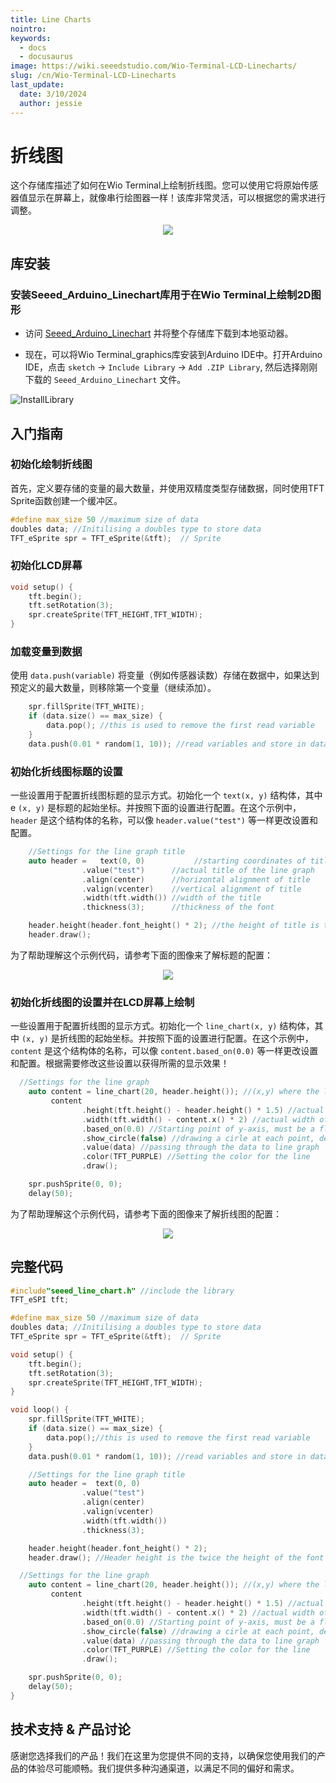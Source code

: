 ```yaml
---
title: Line Charts
nointro:
keywords:
  - docs
  - docusaurus
image: https://wiki.seeedstudio.com/Wio-Terminal-LCD-Linecharts/
slug: /cn/Wio-Terminal-LCD-Linecharts
last_update:
  date: 3/10/2024
  author: jessie
---
```


# 折线图

这个存储库描述了如何在Wio Terminal上绘制折线图。您可以使用它将原始传感器值显示在屏幕上，就像串行绘图器一样！该库非常灵活，可以根据您的需求进行调整。

<div align="center"><img src="https://files.seeedstudio.com/wiki/Wio-Terminal/img/C0277.2019-11-27%2018_19_05.gif" /></div>

## 库安装

### 安装Seeed_Arduino_Linechart库用于在Wio Terminal上绘制2D图形

- 访问 [Seeed_Arduino_Linechart](https://files.seeedstudio.com/wiki/Wio-Terminal-LCD-Linecharts/Seeed_Arduino_Linechart-1.0.0.zip) 并将整个存储库下载到本地驱动器。

- 现在，可以将Wio Terminal_graphics库安装到Arduino IDE中。打开Arduino IDE，点击 `sketch` -> `Include Library` -> `Add .ZIP Library`, 然后选择刚刚下载的 `Seeed_Arduino_Linechart` 文件。

![InstallLibrary](https://files.seeedstudio.com/wiki/Wio-Terminal/img/Xnip2019-11-21_15-50-13.jpg)

## 入门指南

### 初始化绘制折线图

首先，定义要存储的变量的最大数量，并使用双精度类型存储数据，同时使用TFT Sprite函数创建一个缓冲区。

```cpp
#define max_size 50 //maximum size of data
doubles data; //Initilising a doubles type to store data
TFT_eSprite spr = TFT_eSprite(&tft);  // Sprite
```

### 初始化LCD屏幕

```cpp
void setup() {
    tft.begin();
    tft.setRotation(3);
    spr.createSprite(TFT_HEIGHT,TFT_WIDTH);
}
```

### 加载变量到数据

使用 `data.push(variable)` 将变量（例如传感器读数）存储在数据中，如果达到预定义的最大数量，则移除第一个变量（继续添加）。

```cpp
    spr.fillSprite(TFT_WHITE);
    if (data.size() == max_size) {
        data.pop(); //this is used to remove the first read variable
    }
    data.push(0.01 * random(1, 10)); //read variables and store in data
```

### 初始化折线图标题的设置

一些设置用于配置折线图标题的显示方式。初始化一个 `text(x, y)` 结构体，其中e `(x, y)` 是标题的起始坐标。并按照下面的设置进行配置。在这个示例中， `header` 是这个结构体的名称，可以像 `header.value("test")` 等一样更改设置和配置。

```cpp
    //Settings for the line graph title
    auto header =   text(0, 0)           //starting coordinates of title
                .value("test")      //actual title of the line graph
                .align(center)      //horizontal alignment of title
                .valign(vcenter)    //vertical alignment of title
                .width(tft.width()) //width of the title
                .thickness(3);      //thickness of the font

    header.height(header.font_height() * 2); //the height of title is the twice the height of the font
    header.draw(); 
```

为了帮助理解这个示例代码，请参考下面的图像来了解标题的配置：

<div align="center"><img width={645} height={374} src="https://files.seeedstudio.com/wiki/Wio-Terminal/img/title.png" /></div>

### 初始化折线图的设置并在LCD屏幕上绘制

一些设置用于配置折线图的显示方式。初始化一个 `line_chart(x, y)` 结构体，其中 `(x, y)` 是折线图的起始坐标。并按照下面的设置进行配置。在这个示例中， `content` 是这个结构体的名称，可以像 `content.based_on(0.0)` 等一样更改设置和配置。根据需要修改这些设置以获得所需的显示效果！

```cpp
  //Settings for the line graph
    auto content = line_chart(20, header.height()); //(x,y) where the line graph begins
         content
                .height(tft.height() - header.height() * 1.5) //actual height of the line chart
                .width(tft.width() - content.x() * 2) //actual width of the line chart
                .based_on(0.0) //Starting point of y-axis, must be a float
                .show_circle(false) //drawing a cirle at each point, default is on.
                .value(data) //passing through the data to line graph
                .color(TFT_PURPLE) //Setting the color for the line
                .draw();

    spr.pushSprite(0, 0);
    delay(50);
```

为了帮助理解这个示例代码，请参考下面的图像来了解折线图的配置：

<div align="center"><img width={768} height={432} src="https://files.seeedstudio.com/wiki/Wio-Terminal/img/linegraph2.png" /></div>

## 完整代码

```cpp
#include"seeed_line_chart.h" //include the library
TFT_eSPI tft;

#define max_size 50 //maximum size of data
doubles data; //Initilising a doubles type to store data
TFT_eSprite spr = TFT_eSprite(&tft);  // Sprite 

void setup() {
    tft.begin();
    tft.setRotation(3);
    spr.createSprite(TFT_HEIGHT,TFT_WIDTH);
}

void loop() {
    spr.fillSprite(TFT_WHITE);
    if (data.size() == max_size) {
        data.pop();//this is used to remove the first read variable
    }
    data.push(0.01 * random(1, 10)); //read variables and store in data

    //Settings for the line graph title
    auto header =  text(0, 0)
                .value("test")
                .align(center)
                .valign(vcenter)
                .width(tft.width())
                .thickness(3);

    header.height(header.font_height() * 2);
    header.draw(); //Header height is the twice the height of the font

  //Settings for the line graph
    auto content = line_chart(20, header.height()); //(x,y) where the line graph begins
         content
                .height(tft.height() - header.height() * 1.5) //actual height of the line chart
                .width(tft.width() - content.x() * 2) //actual width of the line chart
                .based_on(0.0) //Starting point of y-axis, must be a float
                .show_circle(false) //drawing a cirle at each point, default is on.
                .value(data) //passing through the data to line graph
                .color(TFT_PURPLE) //Setting the color for the line
                .draw();

    spr.pushSprite(0, 0);
    delay(50);
}
```

## 技术支持 & 产品讨论

感谢您选择我们的产品！我们在这里为您提供不同的支持，以确保您使用我们的产品的体验尽可能顺畅。我们提供多种沟通渠道，以满足不同的偏好和需求。

<div class="button_tech_support_container">
<a href="https://forum.seeedstudio.com/" class="button_forum"></a> 
<a href="https://www.seeedstudio.com/contacts" class="button_email"></a>
</div>

<div class="button_tech_support_container">
<a href="https://discord.gg/eWkprNDMU7" class="button_discord"></a> 
<a href="https://github.com/Seeed-Studio/wiki-documents/discussions/69" class="button_discussion"></a>
</div>
